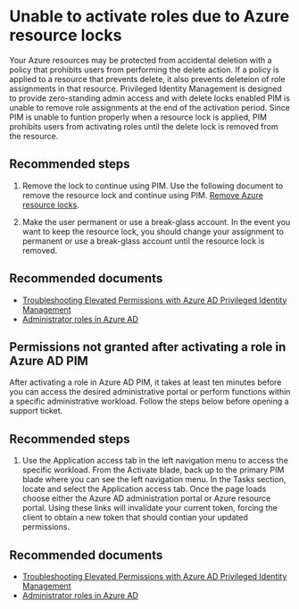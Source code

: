 <properties
	pageTitle="Cannot activate role due to resource lock"
	description="When attempting to activate an Azure resource role you recieve an error resource locked"
	service="microsoft.aad"
	resource="Microsoft_Azure_PIM"
	authors="IdentityMy"
	displayOrder=""
	selfHelpType="generic"
	supportTopicIds="32462545"
	resourceTags=""
	productPesIds="16577"
	cloudEnvironments="public"
/>

# Unable to activate roles due to Azure resource locks

Your Azure resources may be protected from accidental deletion with a policy that prohibits users from performing the delete action. If a policy is applied to a resource that prevents delete, it also prevents deleteion of role assignments in that resource. Privileged Identity Management is designed to provide zero-standing admin access and with delete locks enabled PIM is unable to remove role assignments at the end of the activation period. Since PIM is unable to funtion properly when a resource lock is applied, PIM prohibits users from activating roles until the delete lock is removed from the resource.

## **Recommended steps**


1. Remove the lock to continue using PIM. Use the following document to remove the resource lock and continue using PIM. [Remove Azure resource locks](https://docs.microsoft.com/en-us/azure/azure-resource-manager/resource-group-lock-resources).


2. Make the user permanent or use a break-glass account. In the event you want to keep the resource lock, you should change your assignment to permanent or use a break-glass account until the resource lock is removed.  


## **Recommended documents**
* [Troubleshooting Elevated Permissions with Azure AD Privileged Identity Management](https://social.technet.microsoft.com/wiki/contents/articles/37568.troubleshooting-elevated-permissions-with-azure-ad-privileged-identity-management.aspx)<br>
* [Administrator roles in Azure AD](https://docs.microsoft.com/azure/active-directory/active-directory-assign-admin-roles)

## Permissions not granted after activating a role in Azure AD PIM

After activating a role in Azure AD PIM, it takes at least ten minutes before you can access the desired administrative portal or perform functions within a specific administrative workload. Follow the steps below before opening a support ticket.

## **Recommended steps**


1. Use the Application access tab in the left navigation menu to access the specific workload. From the Activate blade, back up to the primary PIM blade where you can see the left navigation menu. In the Tasks section, locate and select the Application access tab. Once the page loads choose either the Azure AD administration portal or Azure resource portal. Using these links will invalidate your current token, forcing the client to obtain a new token that should contian your updated permissions.


## **Recommended documents**
* [Troubleshooting Elevated Permissions with Azure AD Privileged Identity Management](https://social.technet.microsoft.com/wiki/contents/articles/37568.troubleshooting-elevated-permissions-with-azure-ad-privileged-identity-management.aspx)<br>
* [Administrator roles in Azure AD](https://docs.microsoft.com/azure/active-directory/active-directory-assign-admin-roles)

